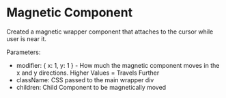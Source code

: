 # Magnetic Component

Created a magnetic wrapper component that attaches to the cursor while user is near it.

Parameters:

- modifier: { x: 1, y: 1 } - How much the magnetic component moves in the x and y directions. Higher Values = Travels Further
- className: CSS passed to the main wrapper div
- children: Child Component to be magnetically moved
